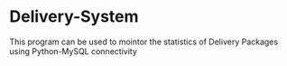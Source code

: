 # Delivery-System

This program can be used to mointor the statistics of Delivery Packages using Python-MySQL connectivity

